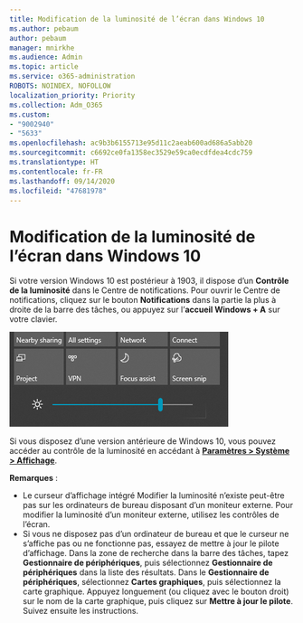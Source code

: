 ```yaml
---
title: Modification de la luminosité de l’écran dans Windows 10
ms.author: pebaum
author: pebaum
manager: mnirkhe
ms.audience: Admin
ms.topic: article
ms.service: o365-administration
ROBOTS: NOINDEX, NOFOLLOW
localization_priority: Priority
ms.collection: Adm_O365
ms.custom:
- "9002940"
- "5633"
ms.openlocfilehash: ac9b3b6155713e95d11c2aeab600ad686a5abb20
ms.sourcegitcommit: c6692ce0fa1358ec3529e59ca0ecdfdea4cdc759
ms.translationtype: HT
ms.contentlocale: fr-FR
ms.lasthandoff: 09/14/2020
ms.locfileid: "47681978"
---
```

# <a name="change-screen-brightness-in-windows-10"></a>Modification de la luminosité de l’écran dans Windows 10

Si votre version Windows 10 est postérieur à 1903, il dispose d’un **Contrôle de la luminosité** dans le Centre de notifications. Pour ouvrir le Centre de notifications, cliquez sur le bouton **Notifications** dans la partie la plus à droite de la barre des tâches, ou appuyez sur l’**accueil Windows + A** sur votre clavier.

![Contrôle de la luminosité](media/brightness-slider.png)

Si vous disposez d’une version antérieure de Windows 10, vous pouvez accéder au contrôle de la luminosité en accédant à **[Paramètres > Système > Affichage](ms-settings:display?activationSource=GetHelp)**.

**Remarques** :

- Le curseur d’affichage intégré Modifier la luminosité n’existe peut-être pas sur les ordinateurs de bureau disposant d’un moniteur externe. Pour modifier la luminosité d’un moniteur externe, utilisez les contrôles de l’écran.
- Si vous ne disposez pas d’un ordinateur de bureau et que le curseur ne s’affiche pas ou ne fonctionne pas, essayez de mettre à jour le pilote d’affichage. Dans la zone de recherche dans la barre des tâches, tapez **Gestionnaire de périphériques**, puis sélectionnez **Gestionnaire de périphériques** dans la liste des résultats. Dans le **Gestionnaire de périphériques**, sélectionnez **Cartes graphiques**, puis sélectionnez la carte graphique. Appuyez longuement (ou cliquez avec le bouton droit) sur le nom de la carte graphique, puis cliquez sur **Mettre à jour le pilote**. Suivez ensuite les instructions.
